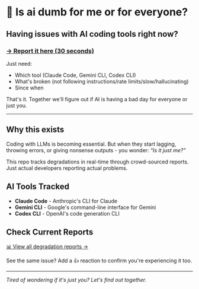 # 🚨 Is ai dumb for me or for everyone?

## Having issues with AI coding tools right now?

### [→ Report it here (30 seconds)](https://github.com/ivan/vibe-check/issues/new?assignees=&labels=degradation-report&projects=&template=degradation-report.md&title=%5BAI+TOOL%5D+quality+is+degraded)

Just need:
- Which tool (Claude Code, Gemini CLI, Codex CLI)
- What's broken (not following instructions/rate limits/slow/hallucinating)  
- Since when

That's it. Together we'll figure out if AI is having a bad day for everyone or just you.

---

## Why this exists

Coding with LLMs is becoming essential. But when they start lagging, throwing errors, or giving nonsense outputs - you wonder: *"Is it just me?"*

This repo tracks degradations in real-time through crowd-sourced reports. Just actual developers reporting actual problems.

## AI Tools Tracked

- **Claude Code** - Anthropic's CLI for Claude
- **Gemini CLI** - Google's command-line interface for Gemini
- **Codex CLI** - OpenAI's code generation CLI

## Check Current Reports

[📊 View all degradation reports →](https://github.com/ivan/vibe-check/issues?q=is%3Aissue+label%3Adegradation-report)

See the same issue? Add a 👍 reaction to confirm you're experiencing it too.


---

*Tired of wondering if it's just you? Let's find out together.*